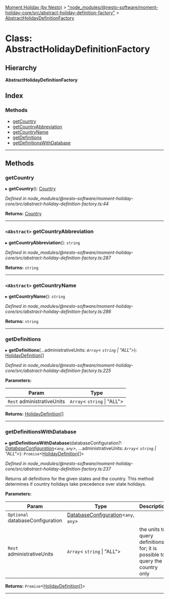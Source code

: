 [Moment Holiday (by Nesto)](../README.md) > ["node_modules/@nesto-software/moment-holiday-core/src/abstract-holiday-definition-factory"](../modules/_node_modules__nesto_software_moment_holiday_core_src_abstract_holiday_definition_factory_.md) > [AbstractHolidayDefinitionFactory](../classes/_node_modules__nesto_software_moment_holiday_core_src_abstract_holiday_definition_factory_.abstractholidaydefinitionfactory.md)

# Class: AbstractHolidayDefinitionFactory

## Hierarchy

**AbstractHolidayDefinitionFactory**

## Index

### Methods

* [getCountry](_node_modules__nesto_software_moment_holiday_core_src_abstract_holiday_definition_factory_.abstractholidaydefinitionfactory.md#getcountry)
* [getCountryAbbreviation](_node_modules__nesto_software_moment_holiday_core_src_abstract_holiday_definition_factory_.abstractholidaydefinitionfactory.md#getcountryabbreviation)
* [getCountryName](_node_modules__nesto_software_moment_holiday_core_src_abstract_holiday_definition_factory_.abstractholidaydefinitionfactory.md#getcountryname)
* [getDefinitions](_node_modules__nesto_software_moment_holiday_core_src_abstract_holiday_definition_factory_.abstractholidaydefinitionfactory.md#getdefinitions)
* [getDefinitionsWithDatabase](_node_modules__nesto_software_moment_holiday_core_src_abstract_holiday_definition_factory_.abstractholidaydefinitionfactory.md#getdefinitionswithdatabase)

---

## Methods

<a id="getcountry"></a>

###  getCountry

▸ **getCountry**(): [Country](_node_modules__nesto_software_moment_holiday_core_src_country_.country.md)

*Defined in node_modules/@nesto-software/moment-holiday-core/src/abstract-holiday-definition-factory.ts:44*

**Returns:** [Country](_node_modules__nesto_software_moment_holiday_core_src_country_.country.md)

___
<a id="getcountryabbreviation"></a>

### `<Abstract>` getCountryAbbreviation

▸ **getCountryAbbreviation**(): `string`

*Defined in node_modules/@nesto-software/moment-holiday-core/src/abstract-holiday-definition-factory.ts:287*

**Returns:** `string`

___
<a id="getcountryname"></a>

### `<Abstract>` getCountryName

▸ **getCountryName**(): `string`

*Defined in node_modules/@nesto-software/moment-holiday-core/src/abstract-holiday-definition-factory.ts:286*

**Returns:** `string`

___
<a id="getdefinitions"></a>

###  getDefinitions

▸ **getDefinitions**(...administrativeUnits: *`Array`< `string` &#124; "ALL">*): [HolidayDefinition](_node_modules__nesto_software_moment_holiday_core_src_holiday_definition_.holidaydefinition.md)[]

*Defined in node_modules/@nesto-software/moment-holiday-core/src/abstract-holiday-definition-factory.ts:225*

**Parameters:**

| Param | Type |
| ------ | ------ |
| `Rest` administrativeUnits | `Array`< `string` &#124; "ALL"> |

**Returns:** [HolidayDefinition](_node_modules__nesto_software_moment_holiday_core_src_holiday_definition_.holidaydefinition.md)[]

___
<a id="getdefinitionswithdatabase"></a>

###  getDefinitionsWithDatabase

▸ **getDefinitionsWithDatabase**(databaseConfiguration?: *[DatabaseConfiguration](_node_modules__nesto_software_moment_holiday_core_src_database_database_configuration_.databaseconfiguration.md)<`any`, `any`>*, ...administrativeUnits: *`Array`< `string` &#124; "ALL">*): `Promise`<[HolidayDefinition](_node_modules__nesto_software_moment_holiday_core_src_holiday_definition_.holidaydefinition.md)[]>

*Defined in node_modules/@nesto-software/moment-holiday-core/src/abstract-holiday-definition-factory.ts:237*

Returns all definitions for the given states and the country. This method determines if country holidays take precedence over state holidays.

**Parameters:**

| Param | Type | Description |
| ------ | ------ | ------ |
| `Optional` databaseConfiguration | [DatabaseConfiguration](_node_modules__nesto_software_moment_holiday_core_src_database_database_configuration_.databaseconfiguration.md)<`any`, `any`> |
| `Rest` administrativeUnits | `Array`< `string` &#124; "ALL"> |  the units to query definitions for; it is possible to query the country only |

**Returns:** `Promise`<[HolidayDefinition](_node_modules__nesto_software_moment_holiday_core_src_holiday_definition_.holidaydefinition.md)[]>

___

